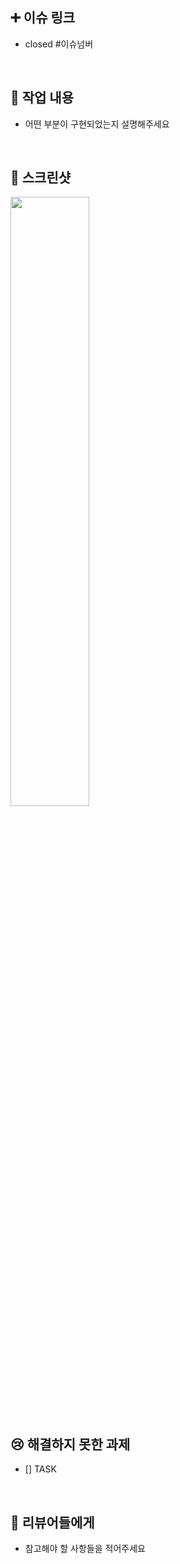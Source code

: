 ## ➕ 이슈 링크
- closed #이슈넘버

<br/>

## 🔎 작업 내용

- 어떤 부분이 구현되었는지 설명해주세요

 <br/>

## 📸 스크린샷  

<img src="파일주소" width="50%" height="50%"/>

<br/>

## 😢 해결하지 못한 과제
- [] TASK

  <br/>

## 📢 리뷰어들에게
- 참고해야 할 사항들을 적어주세요

<br/>
